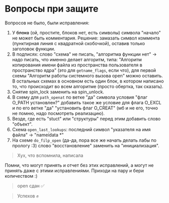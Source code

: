 # Вопросы при защите

Вопросов не было, были исправления:

1. У ~~блока~~ (ой, простите, блоков нет, есть символы) символа "начало" не
   может быть комментария. Решение: замазать символ коммента (пунктирная линия с
   квадратной скобочкой), оставив только заголовок функции.
2. В подписях: слово "схема" не писать, "алгоритма функции нет" -> надо писать,
   что именно делает алгоритм, типа: "Алгоритм копирования имени файла из
   пространства пользователя в пространство ядра" (это для `getname_flags`, если
   что), для первой схемы "Алгоритм работы системного вызова open" можно оставить.
   В остальных схемах в основном есть один блок, в котором написано то, что
   происходит во всем алгоритме (просто обертка, так сказать).
3. Снятие spin\_lock заменить на spin\_unlock.
4. В схему для `path_openat` по ветке "да" символа условия "флаг O\_PATH
   установлен?" добавить такое же условие для флага O\_EXCL и по его ветке "да"
   "установить флаг O\_CREAT" (мб и не его, точно не помню, надо посмотреть
   реализацию).
5. Везде, где есть "stuct" или "структуры" перед этим добавить слово "объект".
6. Схема `open_last_lookups`: последний символ "указателя на имя файла" ->
   "nameidata \*"
7. На схеме `do_filp_open` (да-да, пора все же начать делать лабы по прологу
   :3) слово "восстановление" заменить на "инициализация".

> Хух, что вспомнила, написала

Помни, что могут принять и отчет без этих исправлений, а могут не принять даже с
этими исправлениями. Приходи на пару и бери количеством :)

> open сдан ✅

> Успехов ✊
